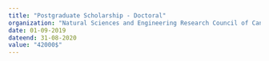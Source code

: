 ```yaml
---
title: "Postgraduate Scholarship - Doctoral"
organization: "Natural Sciences and Engineering Research Council of Canada"
date: 01-09-2019
dateend: 31-08-2020
value: "42000$"
---
```

